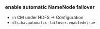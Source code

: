 ### enable automatic NameNode failover
* in CM under HDFS -> Configuration
* ```dfs.ha.automatic-failover.enabled=true```
